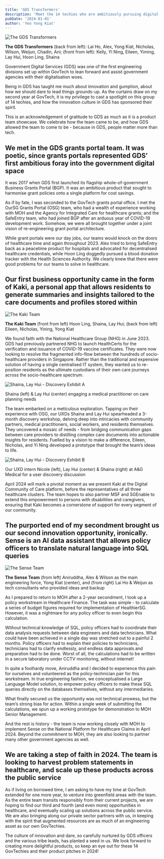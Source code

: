 ```yaml
---
title: 'GDS Transformers'
description: 'Meet the 14 techies who are ambitiously pursuing digital greenfields across the Singapore public service, starting with the healthcare sector. Read our story, and how we came to be.'
pubDate: '2024-01-01'
author: 'Yeo Yong Kiat'
---
```


![The GDS Transformers](https://rogueteacher.me/images/transformgovsg/photo_6116283611805236634_w.jpg)

<figcaption><strong>The GDS Transformers</strong> (back from left): Lai Ho, Alex, Yong Kiat, Nicholas, Wilson, Weijun, Chadin, Ani; (front from left): Kelly, Yi Ning, Eileen, Yiming, Lay Hui, Hoon Ling, Shaina</figcaption>

Government Digital Services (GDS) was one of the first engineering divisions set up within GovTech to lean forward and assist government agencies with their digitalisation woes.

Being in GDS has taught me much about innovation and gumption, about how we should dare to lead things grounds-up. As the curtains draw on my second year at GovTech, it is my privilege to cast a spotlight on this group of 14 techies, and how the innovation culture in GDS has sponsored their spirit.

This is an acknowledgement of gratitude to GDS as much as it is a product team showcase. We celebrate how the team came to be, and how GDS allowed the team to come to be - because in GDS, people matter more than tech.

## We met in the GDS grants portal team. It was poetic, since grants portals represented GDS’ first ambitious foray into the government digital space

It was 2017 when GDS first launched its flagship whole-of-government Business Grants Portal (BGP). It was an ambitious product that sought to harmonise grant policies onto a single platform for cost savings.

As if by fate, I was seconded to the GovTech grants portal office. I met the OurSG Grants Portal (OSG) team, who had a wealth of experience working with MOH and the Agency for Integrated Care for healthcare grants; and the SafeEntry team, who had joined BGP after an arduous year of COVID-19 development work. Somehow, we were all brought together under a joint vision of re-engineering grant portal architecture.

While grant portals were our day jobs, our teams would knock on the doors of healthcare time and again throughout 2023. Alex tried to bring SafeEntry back as a peacetime product for hospitals and advocated for decentralised healthcare credentials, while Hoon Ling doggedly pursued a blood donation tracker with the Health Sciences Authority. We clearly knew that there were good problems for our teams to solve in healthcare.

## Our first business opportunity came in the form of Kaki, a personal app that allows residents to generate summaries and insights tailored to the care documents and profiles stored within

![The Kaki Team](https://rogueteacher.me/images/transformgovsg/photo_6091149046577216648_y.jpg)

<figcaption><strong>The Kaki Team</strong> (front from left) Hoon Ling, Shaina, Lay Hui; (back from left) Eileen, Nicholas, Yining, Yong Kiat</figcaption>

We found faith with the National Healthcare Group (NHG) in June 2023. GDS had previously partnered NHG to launch HealthCerts for the verification and issuance of COVID-19 vaccine certificates. They were now looking to resolve the fragmented info-flow between the hundreds of socio-healthcare providers in Singapore. Rather than the traditional and expensive solution of having a single centralised IT system, they wanted us to re-position residents as the ultimate custodians of their own care journeys across the socio-healthcare spectrum.

![Shaina, Lay Hui - Discovery Exhibit A](https://rogueteacher.me/images/transformgovsg/Frame%202608569.png)

<figcaption>Shaina (left) & Lay Hui (center) engaging a medical practitioner on care planning needs</figcaption>

The team embarked on a meticulous exploration. Tapping on their experience with OSG, our UXDs Shaina and Lay Hui spearheaded a 3-month discovery workshop, delving deep into intricacies with community partners, medical practitioners, social workers, and residents themselves. They uncovered a mosaic of needs - from bridging communication gaps between care providers to distilling complex care documents into actionable insights for residents. Fuelled by a vision to make a difference, Eileen, Nicholas, and Yi Ning developed a prototype that brought the team’s ideas to life.

![Shaina, Lay Hui - Discovery Exhibit B](https://rogueteacher.me/images/transformgovsg/Frame%202608570.png)

<figcaption>Our UXD intern Nicole (left), Lay Hui (center) & Shaina (right) at A&G Medical for a user discovery discussion</figcaption>

April 2024 will mark a pivotal moment as we present Kaki at the Digital Community of Care platform, before the representatives of all three healthcare clusters. The team hopes to also partner MSF and SGEnable to extend this empowerment to persons with disabilities and caregivers, ensuring that Kaki becomes a cornerstone of support for every segment of our community.

## The purported end of my secondment brought us our second innovation opportunity, ironically. Sense is an AI data assistant that allows policy officers to translate natural language into SQL queries

![The Sense Team](https://rogueteacher.me/images/transformgovsg/IMG_3925.JPG)

<figcaption><strong>The Sense Team</strong> (from left) Aniruddha, Alex & Wilson as the main engineering force, Yong Kiat (center), and (from right) Lai Ho & Weijun as tech consultants who provided ideas and backup</figcaption>

As I prepared to return to MOH after a 2-year secondment, I took up a policy workstream in Healthcare Finance. The task was simple - to calculate a series of budget figures required for implementation of HealthierSG. However, it was a nightmare for any policy officer to even begin this calculation.

Without technical knowledge of SQL, policy officers had to coordinate their data analysis requests between data engineers and data technicians. What could have been achieved in a single day was stretched out to a painful 2 months. Policy officers had to explain their policies to technicians, technicians had to clarify endlessly, and endless data approvals and preparation had to be done. Worst of all, the calculations had to be written in a secure laboratory under CCTV monitoring, without internet!

In quite a foolhardy move, Aniruddha and I decided to experience this pain for ourselves and volunteered as the policy-technician pair for this workstream. In true engineering fashion, we conceptualised a Large Language Model solution, to empower policy officers to make these SQL queries directly on the databases themselves, without any intermediaries.

What finally secured us the opportunity was not technical prowess, but the team’s strong bias for action. Within a single week of submitting the calculations, we spun up a working prototype for demonstration to MOH Senior Management.

And the rest is history - the team is now working closely with MOH to implement Sense on the National Platform for Healthcare Claims in April 2024. Beyond the commitment to MOH, they are also looking to partner many other government agencies as well.

## We are taking a step of faith in 2024. The team is looking to harvest problem statements in healthcare, and scale up these products across the public service

As if living on borrowed time, I am asking to have my time at GovTech extended for one more year, to venture into greenfield areas with the team. As the entire team transits responsibly from their current projects, we are hoping to find our third and fourth (and even more) opportunities in healthcare, and eventually scaling up solutions across the public service. We are also bringing along our private sector partners with us, in keeping with the spirit that augmented resources are as much of an engineering asset as our own GovTechies.

The culture of innovation and dare, so carefully nurtured by GDS officers and the various tribe leads, has planted a seed in us. We look forward to creating more delightful products, so keep an eye out for these 14 GovTechies and their product pitches in 2024!
